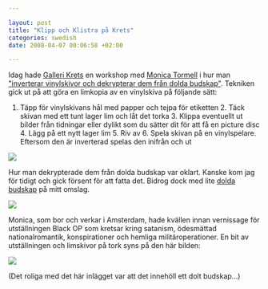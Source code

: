 ```yaml
--- 

layout: post
title: "Klipp och Klistra på Krets" 
categories: swedish 
date: 2008-04-07 00:06:58 +02:00 

---
```


Idag hade [Galleri Krets](http://www.krets.info/ "Galleri Krets") en workshop med [Monica Tormell](http://www.monicatormell.nl/ "Monica Tormell") i hur man ["inverterar vinylskivor och dekrypterar dem från dolda budskap"](http://www.facebook.com/event.php?eid=10111198815). Tekniken gick ut på att göra en limkopia av en vinylskiva på följande sätt:


1. Täpp för vinylskivans hål med papper och tejpa för etiketten 2. Täck skivan med ett tunt lager lim och låt det torka 3. Klippa eventuellt ut bilder från tidningar eller dylikt som du sätter dit för att få en picture disc 4. Lägg på ett nytt lager lim 5. Riv av 6. Spela skivan på en vinylspelare. Eftersom den är inverterad spelas den inifrån och ut

![](http://docs.google.com/File?id=df2vgdxk_164hbrwkggx)

Hur man dekrypterade dem från dolda budskap var oklart. Kanske kom jag för tidigt och gick försent för att fatta det. Bidrog dock med lite [dolda budskap](http://www.youtube.com/watch?v=_6DRAjaIrvY "dolda budskap") på mitt omslag.

![](http://docs.google.com/File?id=df2vgdxk_165cv2rkzg6)

Monica, som bor och verkar i Amsterdam, hade kvällen innan vernissage för utställningen Black OP som kretsar kring satanism, ödesmättad nationalromantik, konspirationer och hemliga militäroperationer. En bit av utställningen och limskivor på tork syns på den här bilden:

![](http://docs.google.com/File?id=df2vgdxk_166frs7tkgr)

(Det roliga med det här inlägget var att det innehöll ett dolt budskap...)

